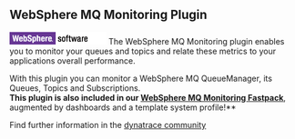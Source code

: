 ## WebSphere MQ Monitoring Plugin

![images_community/download/attachments/27623522/icon.png](images_community/download/attachments/27623522/icon.png) The WebSphere MQ Monitoring plugin enables you to monitor your queues and topics and
relate these metrics to your applications overall performance.

With this plugin you can monitor a WebSphere MQ QueueManager, its Queues, Topics and Subscriptions.  
**This plugin is also included in our [WebSphere MQ Monitoring Fastpack](https://github.com/dynaTrace/Dynatrace-WebSphere-MQ-Monitoring-Fastpack)**, augmented by dashboards and a template system profile!**


Find further information in the [dynatrace community](https://community.dynatrace.com/community/display/DL/WebSphere+MQ+Monitoring+Plugin) 
